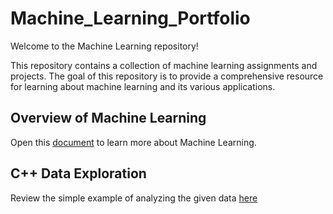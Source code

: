 # Machine_Learning_Portfolio
Welcome to the Machine Learning repository!

This repository contains a collection of machine learning assignments and projects. The goal of this repository is to provide a comprehensive resource for learning about machine learning and its various applications.

## Overview of Machine Learning
Open this [document](Overview_of_ML.pdf) to learn more about Machine Learning.

## C++ Data Exploration
Review the simple example of analyzing the given data [here](C++%20Data%20Exploration/Cpp_Data_Exploration_Overview.pdf)